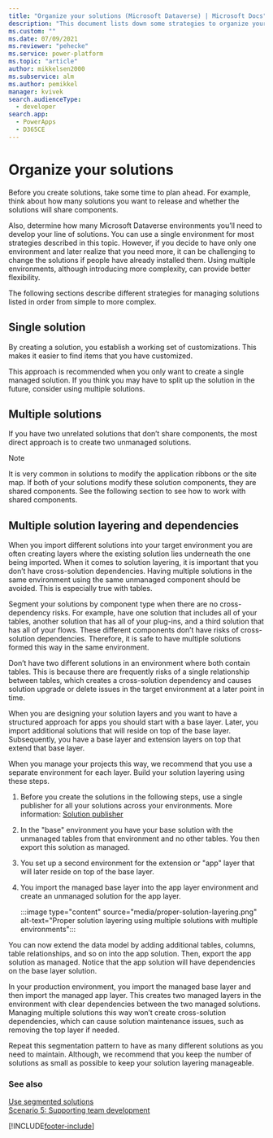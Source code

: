 ```yaml
---
title: "Organize your solutions (Microsoft Dataverse) | Microsoft Docs" # Intent and product brand in a unique string of 43-59 chars including spaces
description: "This document lists down some strategies to organize your solutions" # 115-145 characters including spaces. This abstract displays in the search result.
ms.custom: ""
ms.date: 07/09/2021
ms.reviewer: "pehecke"
ms.service: power-platform
ms.topic: "article"
author: mikkelsen2000
ms.subservice: alm
ms.author: pemikkel
manager: kvivek
search.audienceType: 
  - developer
search.app: 
  - PowerApps
  - D365CE
---
```


# Organize your solutions

Before you create solutions, take some time to plan ahead. For example, think about how many solutions you want to release and whether the solutions will share components.  
  
 Also, determine how many Microsoft Dataverse environments you’ll need to develop your line of solutions. You can use a single environment for most strategies described in this topic. However, if you decide to have only one environment and later realize that you need more, it can be challenging to change the solutions if people have already installed them. Using multiple environments, although introducing more complexity, can provide better flexibility.  
  
The following sections describe different strategies for managing solutions listed in order from simple to more complex.  
  
## Single solution

 By creating a solution, you establish a working set of customizations. This makes it easier to find items that you have customized.  
  
 This approach is recommended when you only want to create a single managed solution. If you think you may have to split up the solution in the future, consider using multiple solutions.  

## Multiple solutions

 If you have two unrelated solutions that don’t share components, the most direct approach is to create two unmanaged solutions.  
  
> [!NOTE]
> It is very common in solutions to modify the application ribbons or the site map. If both of your solutions modify these solution components, they are shared components. See the following section to see how to work with shared components.

## Multiple solution layering and dependencies

When you import different solutions into your target environment you are often creating layers where the existing solution lies underneath the one being imported. When it comes to solution layering, it is important that you don’t have cross-solution dependencies. Having multiple solutions in the same environment using the same unmanaged component should be avoided. This is especially true with tables.

Segment your solutions by component type when there are no cross-dependency risks.  For example, have one solution that includes all of your tables, another solution that has all of your plug-ins, and a third  solution that has all of your flows. These different components don’t have risks of cross-solution dependencies. Therefore, it is safe to have multiple solutions formed this way in the same environment.

Don’t have two different solutions in an environment where both contain tables. This is because there are frequently risks of a single relationship between tables, which creates a cross-solution dependency and causes solution upgrade or delete issues in the target environment at a later point in time.

When you are designing your solution layers and you want to have a structured approach for apps you should start with a base layer. Later, you import additional solutions that will reside on top of the base layer. Subsequently, you have a base layer and extension layers on top that extend that base layer.

When you manage your projects this way, we recommend that you use a separate environment for each layer. Build your solution layering using these steps.

1. Before you create the solutions in the following steps, use a single publisher for all your solutions across your environments. More information: [Solution publisher](solution-concepts-alm.md#solution-publisher)
1. In the "base" environment you have your base solution with the unmanaged tables from that environment and no other tables.  You then export this solution as managed. 
1. You set up a second environment for the extension or "app" layer that will later reside on top of the base layer.  
1. You import the managed base layer into the app layer environment and create an unmanaged solution for the app layer.  

   :::image type="content" source="media/proper-solution-layering.png" alt-text="Proper solution layering using multiple solutions with multiple environments":::

You can now extend the data model by adding additional tables, columns, table relationships, and so on into the app solution. Then, export the app solution as managed. Notice that the app solution will have dependencies on the base layer solution.

In your production environment, you import the managed base layer and then import the managed app layer. This creates two managed layers in the environment with clear dependencies between the two managed solutions.  Managing multiple solutions this way won’t create cross-solution dependencies, which can cause solution maintenance issues, such as removing the top layer if needed.  

Repeat this segmentation pattern to have as many different solutions as you need to maintain. Although, we recommend that you keep the number of solutions as small as possible to keep your solution layering manageable.

### See also  

[Use segmented solutions](./segmented-solutions-alm.md) <br />
[Scenario 5: Supporting team development](team-development-alm.md)


[!INCLUDE[footer-include](../includes/footer-banner.md)]